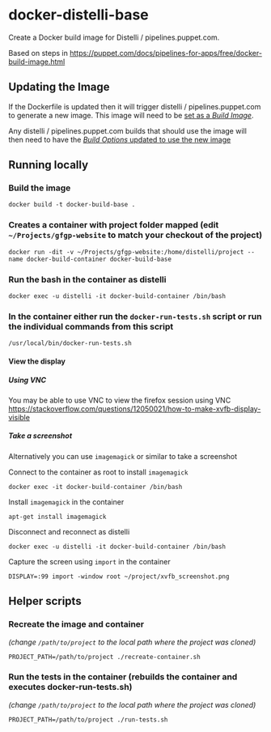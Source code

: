 # docker-distelli-base

Create a Docker build image for Distelli / pipelines.puppet.com.

Based on steps in https://puppet.com/docs/pipelines-for-apps/free/docker-build-image.html

## Updating the Image

If the Dockerfile is updated then it will trigger distelli / pipelines.puppet.com to generate a new image. This image will need to be [set as a *Build Image*](https://puppet.com/docs/pipelines-for-apps/free/docker-build-image.html#set-build-image).

Any distelli / pipelines.puppet.com builds that should use the image will then need to have the [*Build Options* updated to use the new image](https://puppet.com/docs/pipelines-for-apps/free/docker-build-image.html#using-custom-docker-images-to-build-in-pipelines)

## Running locally

### Build the image

```
docker build -t docker-build-base .
```

### Creates a container with project folder mapped (edit `~/Projects/gfgp-website` to match your checkout of the project)

```
docker run -dit -v ~/Projects/gfgp-website:/home/distelli/project --name docker-build-container docker-build-base
```

### Run the bash in the container as distelli

```
docker exec -u distelli -it docker-build-container /bin/bash
```


### In the container either run the `docker-run-tests.sh` script or run the individual commands from this script

```
/usr/local/bin/docker-run-tests.sh
```

#### View the display

##### Using VNC

You may be able to use VNC to view the firefox session using VNC https://stackoverflow.com/questions/12050021/how-to-make-xvfb-display-visible

##### Take a screenshot

Alternatively you can use `imagemagick` or similar to take a screenshot

Connect to the container as root to install `imagemagick`
```
docker exec -it docker-build-container /bin/bash
```

Install `imagemagick` in the container
```
apt-get install imagemagick
```

Disconnect and reconnect as distelli

```
docker exec -u distelli -it docker-build-container /bin/bash
```

Capture the screen using `import` in the container

```
DISPLAY=:99 import -window root ~/project/xvfb_screenshot.png
```

## Helper scripts


### Recreate the image and container 

*(change `/path/to/project` to the local path where the project was cloned)*

```
PROJECT_PATH=/path/to/project ./recreate-container.sh
```


### Run the tests in the container (rebuilds the container and executes docker-run-tests.sh)

*(change `/path/to/project` to the local path where the project was cloned)*

```
PROJECT_PATH=/path/to/project ./run-tests.sh
```
